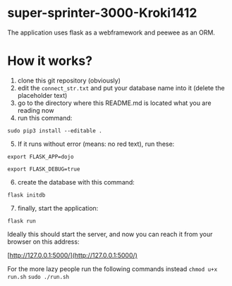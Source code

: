 # super-sprinter-3000-Kroki1412

The application uses flask as a webframework and peewee as an ORM.

# How it works?

1. clone this git repository (obviously)
1. edit the `connect_str.txt` and put your database name into it (delete the placeholder text)
1. go to the directory where this README.md is located what you are reading now
1. run this command:

`sudo pip3 install --editable .`

5. If it runs without error (means: no red text), run these:

`export FLASK_APP=dojo`

`export FLASK_DEBUG=true`

6. create the database with this command:

`flask initdb`

7. finally, start the application:

`flask run`

Ideally this should start the server, and now you can reach it from your browser on this address:

[http://127.0.0.1:5000/](http://127.0.0.1:5000/)

For the more lazy people run the following commands instead
`chmod u+x run.sh`
`sudo ./run.sh`

